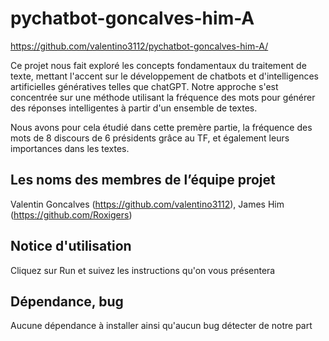 
# pychatbot-goncalves-him-A

https://github.com/valentino3112/pychatbot-goncalves-him-A/

Ce projet nous fait exploré les concepts fondamentaux du traitement de texte, mettant l'accent sur le développement de chatbots et d'intelligences artificielles génératives telles que chatGPT. Notre approche s'est concentrée sur une méthode utilisant la fréquence des mots pour générer des réponses intelligentes à partir d'un ensemble de textes.

Nous avons pour cela étudié dans cette premère partie, la fréquence des mots de 8 discours de 6 présidents grâce au TF, et également leurs importances dans les textes.


## Les noms des membres de l’équipe projet

Valentin Goncalves (https://github.com/valentino3112), James Him (https://github.com/Roxigers)

## Notice d'utilisation

Cliquez sur Run et suivez les instructions qu'on vous présentera
## Dépendance, bug

Aucune dépendance à installer ainsi qu'aucun bug détecter de notre part
